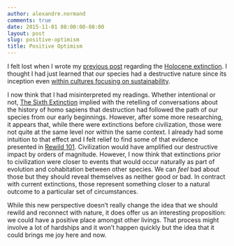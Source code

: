 ```yaml
---
author: alexandre.normand
comments: true
date: 2015-11-01 08:00:00-08:00
layout: post
slug: positive-optimism
title: Positive Optimism
---
```


I felt lost when I wrote my [previous post](/negative-optimism) regarding the [Holocene extinction](https://en.wikipedia.org/wiki/Holocene_extinction). I thought I had just learned that our species had a destructive nature since its inception even [within cultures focusing on sustainability](https://en.wikipedia.org/wiki/Seven_generation_sustainability).

I now think that I had misinterpreted my readings. Whether intentional or not, [The Sixth Extinction](http://www.amazon.com/Sixth-Extinction-Unnatural-History/dp/1250062187/ref=sr_1_1?ie=UTF8&qid=1446433599&sr=8-1&keywords=The+Sixth+Extinction) implied with the retelling of conversations about the history of homo sapiens that destruction had followed the path of our species from our early beginnings. However, after some more researching, it appears that, while there were extinctions before civilization, those were not quite at the same level nor within the same context. I already had some intuition to that effect and I felt relief to find some of that evidence presented in [Rewild 101](https://leanpub.com/rewildandlive). Civilization would have amplified our destructive impact by orders of magnitude. However, I now think that extinctions prior to civilization were closer to events that would occur naturally as part of evolution and cohabitation between other species. We can _feel_ bad about those but they should reveal themselves as neither good or bad. In contract with current extinctions, those represent something closer to a natural outcome to a particular set of circumstances. 

While this new perspective doesn’t really change the idea that we should rewild and reconnect with nature, it does offer us an interesting proposition: we could have a positive place amongst other livings. That process might involve a lot of hardships and it won’t happen quickly but the idea that it could brings me joy here and now. 
